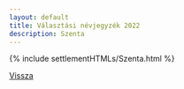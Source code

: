 ```yaml
---
layout: default
title: Választási névjegyzék 2022
description: Szenta
---
```


{% include settlementHTMLs/Szenta.html %}

[Vissza](../)